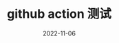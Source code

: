 ---
title: "github action 测试"
date: 2022-11-06
draft: false
tags : [                    # 文章所属标签
    "Docker", "Go", "Python", "Linux",
]
categories : [              # 文章所属标签
    "技术", "美食", "生活", "阅读",
]
---